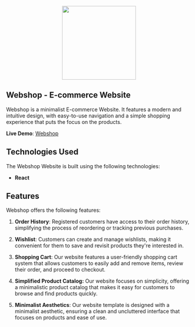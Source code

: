 
<p align="center">
  <img width="200" height="200" src="https://github.com/pvictordev/altcoinx/blob/main/src/assets/webshop.png">
</p>

## Webshop - E-commerce Website

Webshop is a minimalist E-commerce Website. It features a modern and intuitive design, with easy-to-use navigation and a simple shopping experience that puts the focus on the products.

**Live Demo**: [Webshop](#)

## Technologies Used
The Webshop Website is built using the following technologies:
- **React**
<!-- - **Tailwind**
- **Coingecko API**
- **Axios**
- **React Router**
- **Chart.js** -->

## Features
Webshop offers the following features:
<!-- 
1. **Real-Time Data**: Altcoinx connects to the Coingecko API to provide users with up-to-the-minute information about cryptocurrencies, including the latest prices.

2. **Search Functionality**: Users can easily search for specific cryptocurrencies by name or symbol, making it simple to find the information they need.

3. **Comprehensive Data**: Altcoinx offers a wide range of data, including current and historical prices, market capitalization, trading volume, and more, allowing users to make informed investment decisions. -->


1. **Order History**: Registered customers have access to their order history, simplifying the process of reordering or tracking previous purchases.

2. **Wishlist**: Customers can create and manage wishlists, making it convenient for them to save and revisit products they're interested in.

3. **Shopping Cart**: Our website features a user-friendly shopping cart system that allows customers to easily add and remove items, review their order, and proceed to checkout.

4. **Simplified Product Catalog:** Our website focuses on simplicity, offering a minimalistic product catalog that makes it easy for customers to browse and find products quickly.

5. **Minimalist Aesthetics**: Our website template is designed with a minimalist aesthetic, ensuring a clean and uncluttered interface that focuses on products and ease of use.



